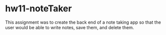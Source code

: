 # hw11-noteTaker

This assignment was to create the back end of a note taking app so that the user would be able to write notes, save them, and delete them. 

